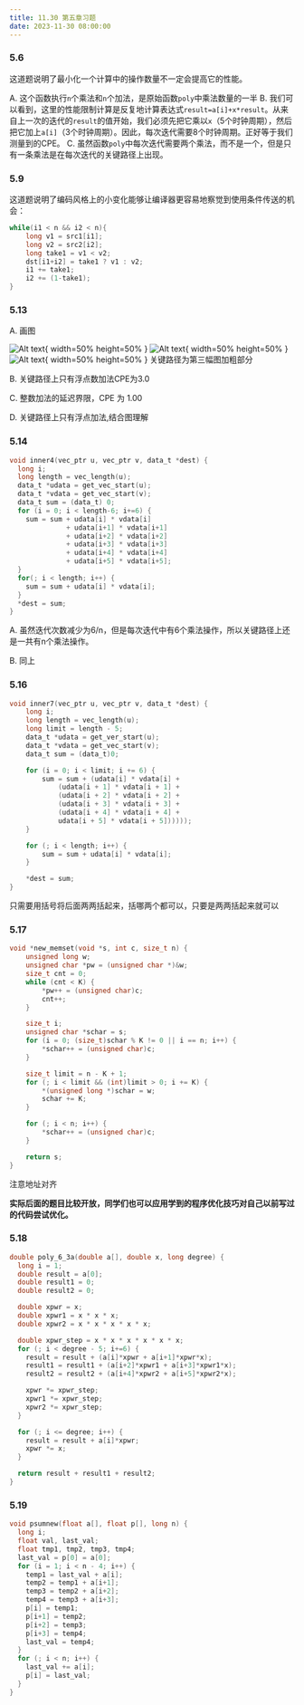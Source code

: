 ```yaml
---
title: 11.30 第五章习题
date: 2023-11-30 08:00:00
---
```


### 5.6

这道题说明了最小化一个计算中的操作数量不一定会提高它的性能。

A. 这个函数执行`n`个乘法和`n`个加法，是原始函数`poly`中乘法数量的一半
B. 我们可以看到，这里的性能限制计算是反复地计算表达式`result=a[i]+x*result`。从来自上一次的迭代的`result`的值开始，我们必须先把它乘以`x`（5个时钟周期），然后把它加上`a[i]`（3个时钟周期）。因此，每次迭代需要8个时钟周期。正好等于我们测量到的CPE。
C. 虽然函数`poly`中每次迭代需要两个乘法，而不是一个，但是只有一条乘法是在每次迭代的关键路径上出现。

### 5.9

这道题说明了编码风格上的小变化能够让编译器更容易地察觉到使用条件传送的机会：

```c
while(i1 < n && i2 < n){
    long v1 = src1[i1];
    long v2 = src2[i2];
    long take1 = v1 < v2;
    dst[i1+i2] = take1 ? v1 : v2;
    i1 += take1;
    i2 += (1-take1);
}
```


### 5.13

A. 画图

![Alt text](image.png){ width=50% height=50% }
![Alt text](image-1.png){ width=50% height=50% }
![Alt text](image-2.png){ width=50% height=50% }
关键路径为第三幅图加粗部分

B. 
关键路径上只有浮点数加法CPE为3.0

C.
整数加法的延迟界限，CPE 为 1.00

D.
关键路径上只有浮点加法,结合图理解

### 5.14

```c
void inner4(vec_ptr u, vec_ptr v, data_t *dest) {
  long i;
  long length = vec_length(u);
  data_t *udata = get_vec_start(u);
  data_t *vdata = get_vec_start(v);
  data_t sum = (data_t) 0;
  for (i = 0; i < length-6; i+=6) {
    sum = sum + udata[i] * vdata[i]
              + udata[i+1] * vdata[i+1]
              + udata[i+2] * vdata[i+2]
              + udata[i+3] * vdata[i+3]
              + udata[i+4] * vdata[i+4]
              + udata[i+5] * vdata[i+5];
  }
  for(; i < length; i++) {
    sum = sum + udata[i] * vdata[i];
  }
  *dest = sum;
}
```

A.
虽然迭代次数减少为6/n，但是每次迭代中有6个乘法操作，所以关键路径上还是一共有n个乘法操作。

B.
同上

### 5.16

```c
void inner7(vec_ptr u, vec_ptr v, data_t *dest) {
    long i;
    long length = vec_length(u);
    long limit = length - 5;
    data_t *udata = get_ver_start(u);
    data_t *vdata = get_vec_start(v);
    data_t sum = (data_t)0;

    for (i = 0; i < limit; i += 6) {
        sum = sum + (udata[i] * vdata[i] +
            (udata[i + 1] * vdata[i + 1] +
            (udata[i + 2] * vdata[i + 2] +
            (udata[i + 3] * vdata[i + 3] +
            (udata[i + 4] * vdata[i + 4] +
            udata[i + 5] * vdata[i + 5])))));
    }

    for (; i < length; i++) {
        sum = sum + udata[i] * vdata[i];
    }

    *dest = sum;
}
```

只需要用括号将后面两两括起来，括哪两个都可以，只要是两两括起来就可以

### 5.17

```c
void *new_memset(void *s, int c, size_t n) {
    unsigned long w;
    unsigned char *pw = (unsigned char *)&w;
    size_t cnt = 0;
    while (cnt < K) {
        *pw++ = (unsigned char)c;
        cnt++;
    }

    size_t i;
    unsigned char *schar = s;
    for (i = 0; (size_t)schar % K != 0 || i == n; i++) {
        *schar++ = (unsigned char)c;
    }

    size_t limit = n - K + 1;
    for (; i < limit && (int)limit > 0; i += K) {
        *(unsigned long *)schar = w;
        schar += K;
    }

    for (; i < n; i++) {
        *schar++ = (unsigned char)c;
    }

    return s;
}
```

注意地址对齐

**实际后面的题目比较开放，同学们也可以应用学到的程序优化技巧对自己以前写过的代码尝试优化。**

### 5.18

```c
double poly_6_3a(double a[], double x, long degree) {
  long i = 1;
  double result = a[0];
  double result1 = 0;
  double result2 = 0;

  double xpwr = x;
  double xpwr1 = x * x * x;
  double xpwr2 = x * x * x * x * x;

  double xpwr_step = x * x * x * x * x * x;
  for (; i < degree - 5; i+=6) {
    result = result + (a[i]*xpwr + a[i+1]*xpwr*x);
    result1 = result1 + (a[i+2]*xpwr1 + a[i+3]*xpwr1*x);
    result2 = result2 + (a[i+4]*xpwr2 + a[i+5]*xpwr2*x);

    xpwr *= xpwr_step;
    xpwr1 *= xpwr_step;
    xpwr2 *= xpwr_step;
  }

  for (; i <= degree; i++) {
    result = result + a[i]*xpwr;
    xpwr *= x;
  }

  return result + result1 + result2;
}
```

### 5.19

```c
void psumnew(float a[], float p[], long n) {
  long i;
  float val, last_val;
  float tmp1, tmp2, tmp3, tmp4;
  last_val = p[0] = a[0];
  for (i = 1; i < n - 4; i++) {
    temp1 = last_val + a[i];
    temp2 = temp1 + a[i+1];
    temp3 = temp2 + a[i+2];
    temp4 = temp3 + a[i+3];
    p[i] = temp1;
    p[i+1] = temp2;
    p[i+2] = temp3;
    p[i+3] = temp4;
    last_val = temp4;
  }
  for (; i < n; i++) {
    last_val += a[i];
    p[i] = last_val;
  }
}
```

